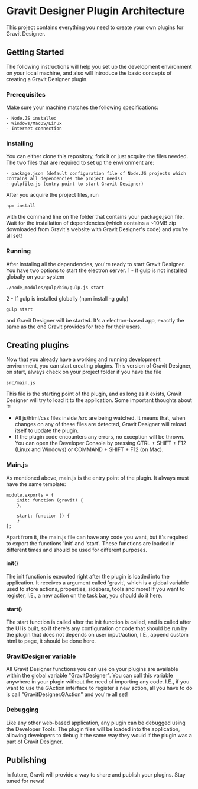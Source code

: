 # Gravit Designer Plugin Architecture
This project contains everything you need to create your own plugins for Gravit Designer.

## Getting Started
The following instructions will help you set up the development environment on your local machine, and also will introduce the basic concepts of creating a Gravit Designer plugin.

### Prerequisites
Make sure your machine matches the following specifications:
```
- Node.JS installed
- Windows/MacOS/Linux
- Internet connection
```

### Installing
You can either clone this repository, fork it or just acquire the files needed. The two files that are required to set up the environment are:
```
- package.json (default configuration file of Node.JS projects which contains all dependencies the project needs)
- gulpfile.js (entry point to start Gravit Designer)
```

After you acquire the project files, run
```
npm install
```
with the command line on the folder that contains your package.json file. Wait for the installation of dependencies (which contains a ~10MB zip downloaded from Gravit's website with Gravit Designer's code) and you're all set!

### Running
After instaling all the dependencies, you're ready to start Gravit Designer. You have two options to start the electron server.
1 - If gulp is not installed globally on your system
```
./node_modules/gulp/bin/gulp.js start
```
2 - If gulp is installed globally (npm install -g gulp)
```
gulp start
```
and Gravit Designer will be started. It's a electron-based app, exactly the same as the one Gravit provides for free for their users.

## Creating plugins
Now that you already have a working and running development environment, you can start creating plugins. This version of Gravit Designer, on start, always check on your project folder if you have the file
```
src/main.js
```
This file is the starting point of the plugin, and as long as it exists, Gravit Designer will try to load it to the application. Some important thoughts about it:

- All js/html/css files inside /src are being watched. It means that, when changes on any of these files are detected, Gravit Designer will reload itself to update the plugin.
- If the plugin code encounters any errors, no exception will be thrown. You can open the Developer Console by pressing CTRL + SHIFT + F12 (Linux and Windows) or COMMAND + SHIFT + F12 (on Mac).

### Main.js
As mentioned above, main.js is the entry point of the plugin. It always must have the same template:
```
module.exports = {
    init: function (gravit) {
    },

    start: function () {
    }
};

```
Apart from it, the main.js file can have any code you want, but it's required to export the functions 'init' and 'start'. These functions are loaded in different times and should be used for different purposes.

#### init()
The init function is executed right after the plugin is loaded into the application. It receives a argument called 'gravit', which is a global variable used to store actions, properties, sidebars, tools and more! If you want to register, I.E., a new action on the task bar, you should do it here.

#### start()
The start function is called after the init function is called, and is called after the UI is built, so if there's any configuration or code that should be run by the plugin that does not depends on user input/action, I.E., append custom html to page, it should be done here.

### GravitDesigner variable
All Gravit Designer functions you can use on your plugins are available within the global variable "GravitDesigner". You can call this variable anywhere in your plugin without the need of importing any code. I.E., if you want to use the GAction interface to register a new action, all you have to do is call "GravitDesigner.GAction" and you're all set!

### Debugging
Like any other web-based application, any plugin can be debugged using the Developer Tools. The plugin files will be loaded into the application, allowing developers to debug it the same way they would if the plugin was a part of Gravit Designer.

## Publishing
In future, Gravit will provide a way to share and publish your plugins. Stay tuned for news!
